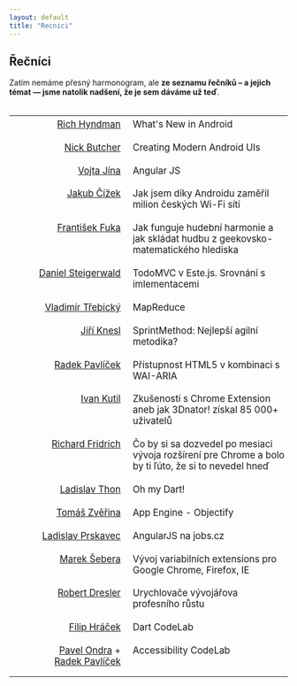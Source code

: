 ```yaml
---
layout: default
title: "Recnici"
---
```


## Řečníci

Zatím nemáme přesný harmonogram, ale <strong>ze seznamu řečníků &ndash; a jejich témat &mdash; jsme natolik nadšení, že je sem dáváme už teď</strong>.

<!-- deliciously hacky CSS insert, right there in the HTML. enjoy! -->
<style>
table.recnici {
  margin-top: 2em;
  margin-bottom: 2em;
  font-size: 120%;
}
table.recnici td {
  padding: 0.3em;
  padding-bottom: 1em;
  vertical-align: top;
}
table.recnici td:first-child {
  text-align: right;
  padding-left: 3em;
  padding-right: 1em;
  min-width: 5em;
}
table.recnici td:nth-child(2) {
  max-width: 30em;
}
table.recnici tr {
}
table.recnici td span {
}
</style>

<table class="recnici">
  <tr><td><a href="https://plus.google.com/115995639636688350464/posts">Rich Hyndman</a></td>
  <td><span>What&#39;s New in Android</span></td></tr>
  <tr><td><a href="https://plus.google.com/118292708268361843293/posts">Nick Butcher</a></td>
  <td><span>Creating Modern Android UIs</span></td></tr>
  <tr><td><a href="https://plus.google.com/117663020319348671498/posts">Vojta Jína</a></td>
  <td><span>Angular JS</span></td></tr>
  <tr><td><a href="https://plus.google.com/+Jakub%C4%8C%C3%AD%C5%BEek/posts">Jakub Čížek</a></td>
  <td><span>Jak jsem díky Androidu zaměřil milion českých Wi-Fi sítí</span></td></tr>
  <tr><td><a href="https://plus.google.com/106378848135270560799/posts">František Fuka</a></td>
  <td><span>Jak funguje hudební harmonie a jak skládat hudbu z geekovsko-matematického hlediska</span></td></tr>
  <tr><td><a href="https://plus.google.com/101409281065555048852/posts">Daniel Steigerwald</a></td>
  <td><span>TodoMVC v Este.js. Srovnání s imlementacemi</span></td></tr>
  <tr><td><a href="https://plus.google.com/116417566983382224278/posts">Vladimír Třebický</a></td>
  <td><span>MapReduce</span></td></tr>
  <tr><td><a href="https://plus.google.com/111481300807306128237/posts">Jiří Knesl</a></td>
  <td><span>SprintMethod: Nejlepší agilní metodika?</span></td></tr>
  <tr><td><a href="https://plus.google.com/118203152533797031951/posts">Radek Pavlíček</a></td>
  <td><span>Přístupnost HTML5 v kombinaci s WAI-ARIA</span></td></tr>
  <tr><td><a href="https://plus.google.com/115748350099126853184/posts">Ivan Kutil</a></td>
  <td><span>Zkušenosti s Chrome Extension aneb jak 3Dnator! získal 85 000+ uživatelů</span></td></tr>
  <tr><td><a href="http://www.linkedin.com/in/fczbkk">Richard Fridrich</a></td>
  <td><span>Čo by si sa dozvedel po mesiaci vývoja rozšírení pre Chrome a bolo by ti ľúto, že si to nevedel hneď</span></td></tr>
  <tr><td><a href="https://plus.google.com/110742501143171151210/posts">Ladislav Thon</a></td>
  <td><span>Oh my Dart!</span></td></tr>
  <tr><td><a href="https://plus.google.com/105785308934677545572/posts">Tomáš Zvěřina</a></td>
  <td><span>App Engine - Objectify</span></td></tr>
  <tr><td><a href="https://plus.google.com/113391188023467233438/posts">Ladislav Prskavec</a></td>
  <td><span>AngularJS na jobs.cz</span></td></tr>
  <tr><td><a href="https://plus.google.com/102815305122253501866/posts">Marek Šebera</a></td>
  <td><span>Vývoj variabilních extensions pro Google Chrome, Firefox, IE</span></td></tr>
  <tr><td><a href="https://twitter.com/rdresler">Robert Dresler</a></td>
  <td><span>Urychlovače vývojářova profesního růstu</span></td></tr>
  <!--<tr><td><a href="https://plus.google.com/100523995901171801416/posts">Marek Jelen</a></td>-->
  <!--<td><span>TBD</span></td></tr>-->
  <tr><td><a href="https://plus.google.com/111783114889748547827/posts">Filip Hráček</a></td>
  <td><span>Dart CodeLab</span></td></tr>
  <tr><td><a href="https://plus.google.com/109217431653727417114/posts">Pavel Ondra</a>&nbsp;+ <a href="https://plus.google.com/118203152533797031951/posts">Radek Pavlíček</a></td>
  <td><span>Accessibility CodeLab</span></td></tr>
</table>
